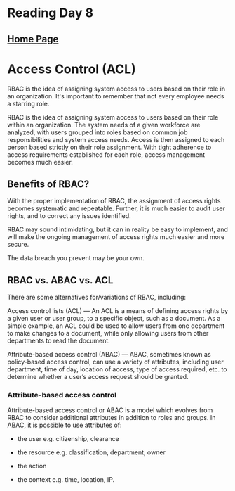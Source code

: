# Reading Day 8

## [Home Page](/README.md)

# Access Control (ACL)

RBAC is the idea of assigning system access to users based on their role in an organization. It's important to remember that not every employee needs a starring role.

RBAC is the idea of assigning system access to users based on their role within an organization. The system needs of a given workforce are analyzed, with users grouped into roles based on common job responsibilities and system access needs. Access is then assigned to each person based strictly on their role assignment. With tight adherence to access requirements established for each role, access management becomes much easier.

## Benefits of RBAC?

With the proper implementation of RBAC, the assignment of access rights becomes systematic and repeatable. Further, it is much easier to audit user rights, and to correct any issues identified.

RBAC may sound intimidating, but it can in reality be easy to implement, and will make the ongoing management of access rights much easier and more secure.

The data breach you prevent may be your own.

## RBAC vs. ABAC vs. ACL

There are some alternatives for/variations of RBAC, including:

Access control lists (ACL) — An ACL is a means of defining access rights by a given user or user group, to a specific object, such as a document.  As a simple example, an ACL could be used to allow users from one department to make changes to a document, while only allowing users from other departments to read the document.

Attribute-based access control (ABAC) — ABAC, sometimes known as policy-based access control, can use a variety of attributes, including user department, time of day, location of access, type of access required, etc. to determine whether a user’s access request should be granted.

### Attribute-based access control
Attribute-based access control or ABAC is a model which evolves from RBAC to consider additional attributes in addition to roles and groups. In ABAC, it is possible to use attributes of:

- the user e.g. citizenship, clearance

- the resource e.g. classification, department, owner

- the action

- the context e.g. time, location, IP.
